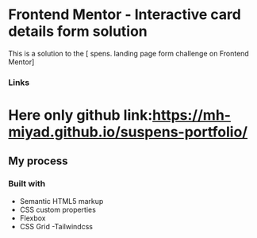 # Frontend Mentor - Interactive card details form solution

This is a solution to the [ spens. landing page form challenge on Frontend Mentor]

### Links

 # Here only github link:https://mh-miyad.github.io/suspens-portfolio/

## My process

### Built with

- Semantic HTML5 markup
- CSS custom properties
- Flexbox
- CSS Grid
-Tailwindcss


